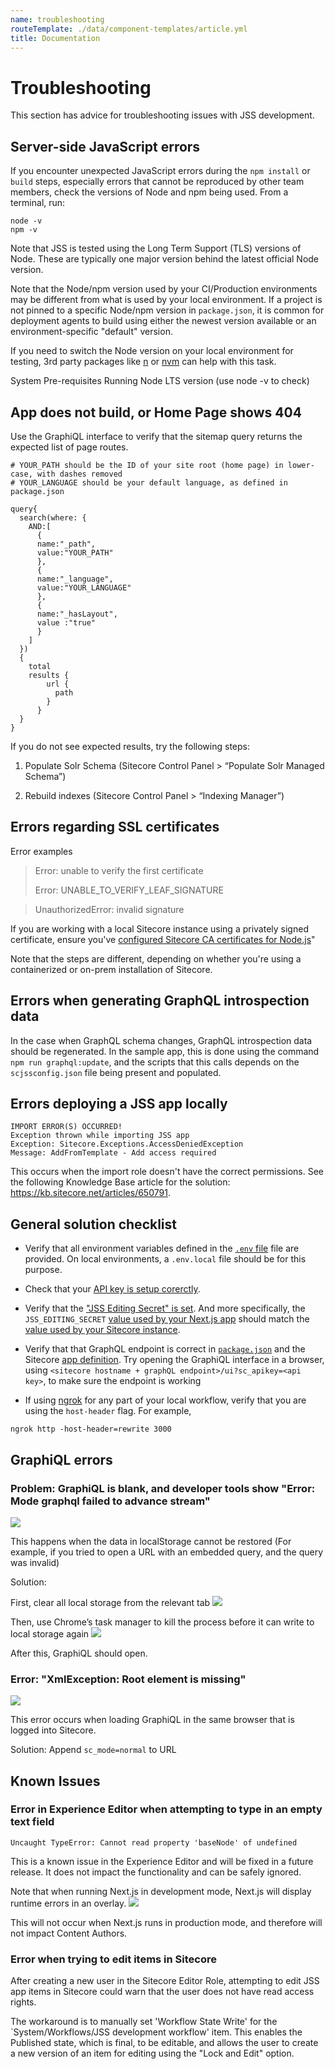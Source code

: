 ```yaml
---
name: troubleshooting
routeTemplate: ./data/component-templates/article.yml
title: Documentation
---
```


# Troubleshooting

This section has advice for troubleshooting issues with JSS development.

## Server-side JavaScript errors

If you encounter unexpected JavaScript errors during the `npm install` or `build` steps, especially errors that cannot be reproduced by other team members, check the versions of Node and npm being used. From a terminal, run:
```
node -v
npm -v
```
Note that JSS is tested using the Long Term Support (TLS) versions of Node. These are typically one major version behind the latest official Node version.

Note that the Node/npm version used by your CI/Production environments may be different from what is used by your local environment. If a project is not pinned to a specific Node/npm version in `package.json`, it is common for deployment agents to build using either the newest version available or an environment-specific "default" version.

If you need to switch the Node version on your local environment for testing, 3rd party packages like [n](https://github.com/tj/n) or [nvm](https://github.com/nvm-sh/nvm) can help with this task.

System Pre-requisites
Running Node LTS version (use node -v to check)

## App does not build, or Home Page shows 404

Use the GraphiQL interface to verify that the sitemap query returns the expected list of page routes.

```
# YOUR_PATH should be the ID of your site root (home page) in lower-case, with dashes removed
# YOUR_LANGUAGE should be your default language, as defined in package.json

query{
  search(where: {
    AND:[
      {
      name:"_path",
      value:"YOUR_PATH"
      },
      {
      name:"_language",
      value:"YOUR_LANGUAGE"
      },
      {
      name:"_hasLayout",
      value :"true"
      }
    ]
  })
  { 
    total
    results {
        url {
          path
        }
      }
  }
}
```

If you do not see expected results, try the following steps:

1. Populate Solr Schema (Sitecore Control Panel > “Populate Solr Managed Schema”)

2. Rebuild indexes (Sitecore Control Panel > “Indexing Manager”)

## Errors regarding SSL certificates

Error examples
> Error: unable to verify the first certificate
>
> Error: UNABLE_TO_VERIFY_LEAF_SIGNATURE

> UnauthorizedError: invalid signature

If you are working with a local Sitecore instance using a privately signed certificate, ensure you've [configured Sitecore CA certificates for Node.js](/docs/temp/node-certificates)"

Note that the steps are different, depending on whether you're using a containerized or on-prem installation of Sitecore.

## Errors when generating GraphQL introspection data

In the case when GraphQL schema changes, GraphQL introspection data should be regenerated. In the sample app, this is done using the command `npm run graphql:update`, and the scripts that this calls depends on the `scjssconfig.json` file being present and populated.

## Errors deploying a JSS app locally

```
IMPORT ERROR(S) OCCURRED!
Exception thrown while importing JSS app
Exception: Sitecore.Exceptions.AccessDeniedException
Message: AddFromTemplate - Add access required
```

This occurs when the import role doesn't have the correct permissions. See the following Knowledge Base article for the solution: https://kb.sitecore.net/articles/650791.

## General solution checklist

- Verify that all environment variables defined in the [`.env` file](https://github.com/Sitecore/jss/blob/master/samples/nextjs/.env) file are provided. On local environments, a `.env.local` file should be for this purpose.

- Check that your [API key is setup corerctly](/docs/client-frameworks/getting-started/app-deployment#step-2-api-key).

- Verify that the ["JSS Editing Secret" is set](/docs/nextjs/experience-editor/walkthrough#jss-editing-secret). And more specifically, the `JSS_EDITING_SECRET` [value used by your Next.js app](https://github.com/Sitecore/jss/blob/cb32d3a21b87f488bd4bb5d311d556fd1f8354c4/samples/nextjs/.env#L18) should match the [value used by your Sitecore instance](https://github.com/Sitecore/jss/blob/cb32d3a21b87f488bd4bb5d311d556fd1f8354c4/samples/nextjs/sitecore/config/JssNextWeb.config#L37).

- Verify that that GraphQL endpoint is correct in [`package.json`](https://github.com/Sitecore/jss/blob/cb32d3a21b87f488bd4bb5d311d556fd1f8354c4/samples/nextjs/package.json#L12) and the Sitecore [app definition](https://github.com/Sitecore/jss/blob/cb32d3a21b87f488bd4bb5d311d556fd1f8354c4/samples/nextjs/sitecore/config/JssNextWeb.config#L72). Try opening the GraphiQL interface in a browser, using `<sitecore hostname + graphQL endpoint>/ui?sc_apikey=<api key>`, to make sure the endpoint is working

- If using [ngrok](https://ngrok.com/) for any part of your local workflow, verify that you are using the `host-header` flag.
For example,
```
ngrok http -host-header=rewrite 3000
```

## GraphiQL errors

### Problem: GraphiQL is blank, and developer tools show "Error: Mode graphql failed to advance stream"

![](/assets/img/docs/nextjs/troubleshooting/graphiql-error1.png)

This happens when the data in localStorage cannot be restored (For example, if you tried to open a URL with an embedded query, and the query was invalid)

Solution: 

First, clear all local storage from the relevant tab
![](/assets/img/docs/nextjs/troubleshooting/graphiql-error1-solution1.png)

Then, use Chrome’s task manager to kill the process before it can write to local storage again
![](/assets/img/docs/nextjs/troubleshooting/graphiql-error1-solution2.png)

After this, GraphiQL should open.

### Error: "XmlException: Root element is missing"
![](/assets/img/docs/nextjs/troubleshooting/graphiql-error2.png)

This error occurs when loading GraphiQL in the same browser that is logged into Sitecore.

Solution: Append `sc_mode=normal` to URL

## Known Issues

### Error in Experience Editor when attempting to type in an empty text field

```
Uncaught TypeError: Cannot read property 'baseNode' of undefined
```

This is a known issue in the Experience Editor and will be fixed in a future release. It does not impact the functionality and can be safely ignored.

Note that when running Next.js in development mode, Next.js will display runtime errors in an overlay.
![](/assets/img/docs/nextjs/troubleshooting/error-overlay.png)

This will not occur when Next.js runs in production mode, and therefore will not impact Content Authors.

### Error when trying to edit items in Sitecore
After creating a new user in the Sitecore Editor Role, attempting to edit JSS app items in Sitecore could warn that the user does not have read access rights.

The workaround is to manually set 'Workflow State Write' for the `System/Workflows/JSS development workflow' item. This enables the Published state, which is final, to be editable, and allows the user to create a new version of an item for editing using the "Lock and Edit" option.
